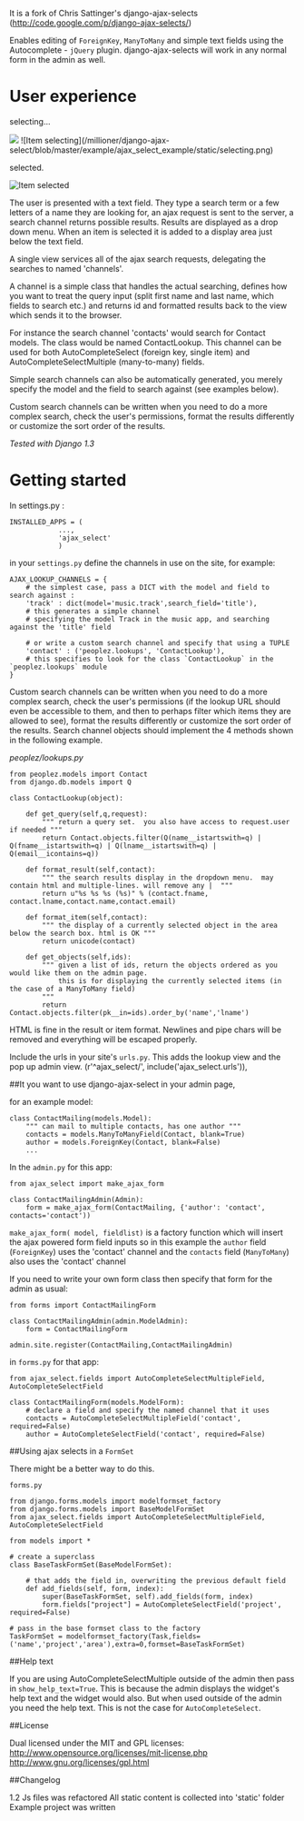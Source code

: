 It is a fork of Chris Sattinger's  django-ajax-selects (http://code.google.com/p/django-ajax-selects/)

Enables editing of `ForeignKey`, `ManyToMany` and simple text fields using the Autocomplete - `jQuery` plugin.
django-ajax-selects will work in any normal form in the admin as well.

User experience
===============

selecting...

<img src='https://github.com/millioner/django-ajax-select/blob/master/example/ajax_select_example/static/selecting.png?raw=true'/>
![Item selecting](/millioner/django-ajax-select/blob/master/example/ajax_select_example/static/selecting.png)

selected.

![Item selected](https://github.com/millioner/django-ajax-select/blob/master/example/ajax_select_example/static/selected.png)

The user is presented with a text field. They type a search term or a few letters of a name they are looking for,
an ajax request is sent to the server, a search channel returns possible results.
Results are displayed as a drop down menu.
When an item is selected it is added to a display area just below the text field.

A single view services all of the ajax search requests, delegating the searches to named 'channels'.

A channel is a simple class that handles the actual searching, defines how you want to treat the query input
(split first name and last name, which fields to search etc.) and returns id and formatted results back
to the view which sends it to the browser.

For instance the search channel 'contacts' would search for Contact models.
The class would be named ContactLookup. This channel can be used for both AutoCompleteSelect (foreign key, single item)
and AutoCompleteSelectMultiple (many-to-many) fields.

Simple search channels can also be automatically generated, you merely specify the model and the field to search against
(see examples below).

Custom search channels can be written when you need to do a more complex search, check the user's permissions,
format the results differently or customize the sort order of the results.


*Tested with Django 1.3*

Getting started
===============

In settings.py :

    INSTALLED_APPS = (
                ...,
                'ajax_select'
                )

in your `settings.py` define the channels in use on the site, for example:


    AJAX_LOOKUP_CHANNELS = {
        # the simplest case, pass a DICT with the model and field to search against :
        'track' : dict(model='music.track',search_field='title'),
        # this generates a simple channel
        # specifying the model Track in the music app, and searching against the 'title' field

        # or write a custom search channel and specify that using a TUPLE
        'contact' : ('peoplez.lookups', 'ContactLookup'),
        # this specifies to look for the class `ContactLookup` in the `peoplez.lookups` module
    }

Custom search channels can be written when you need to do a more complex search, check the user's permissions
(if the lookup URL should even be accessible to them, and then to perhaps filter which items they are allowed to see),
format the results differently or customize the sort order of the results.
Search channel objects should implement the 4 methods shown in the following example.

_peoplez/lookups.py_

    from peoplez.models import Contact
    from django.db.models import Q

    class ContactLookup(object):

        def get_query(self,q,request):
            """ return a query set.  you also have access to request.user if needed """
            return Contact.objects.filter(Q(name__istartswith=q) | Q(fname__istartswith=q) | Q(lname__istartswith=q) | Q(email__icontains=q))

        def format_result(self,contact):
            """ the search results display in the dropdown menu.  may contain html and multiple-lines. will remove any |  """
            return u"%s %s %s (%s)" % (contact.fname, contact.lname,contact.name,contact.email)

        def format_item(self,contact):
            """ the display of a currently selected object in the area below the search box. html is OK """
            return unicode(contact)

        def get_objects(self,ids):
            """ given a list of ids, return the objects ordered as you would like them on the admin page.
                this is for displaying the currently selected items (in the case of a ManyToMany field)
            """
            return Contact.objects.filter(pk__in=ids).order_by('name','lname')


HTML is fine in the result or item format. Newlines and pipe chars will be removed and everything will be escaped properly.

Include the urls in your site's `urls.py`. This adds the lookup view and the pop up admin view.
    (r'^ajax_select/', include('ajax_select.urls')),


##It you want to use django-ajax-select in your admin page,

for an example model:


    class ContactMailing(models.Model):
        """ can mail to multiple contacts, has one author """
        contacts = models.ManyToManyField(Contact, blank=True)
        author = models.ForeignKey(Contact, blank=False)
        ...

In the `admin.py` for this app:

    from ajax_select import make_ajax_form

    class ContactMailingAdmin(Admin):
        form = make_ajax_form(ContactMailing, {'author': 'contact', contacts='contact'))

`make_ajax_form( model, fieldlist)` is a factory function which will insert the ajax powered form field inputs
so in this example the `author` field (`ForeignKey`) uses the 'contact' channel and the `contacts` field (`ManyToMany`)
also uses the 'contact' channel


If you need to write your own form class then specify that form for the admin as usual:


    from forms import ContactMailingForm

    class ContactMailingAdmin(admin.ModelAdmin):
        form = ContactMailingForm

    admin.site.register(ContactMailing,ContactMailingAdmin)


in `forms.py` for that app:

    from ajax_select.fields import AutoCompleteSelectMultipleField, AutoCompleteSelectField

    class ContactMailingForm(models.ModelForm):
        # declare a field and specify the named channel that it uses
        contacts = AutoCompleteSelectMultipleField('contact', required=False)
        author = AutoCompleteSelectField('contact', required=False)


##Using ajax selects in a `FormSet`

There might be a better way to do this.

`forms.py`

    from django.forms.models import modelformset_factory
    from django.forms.models import BaseModelFormSet
    from ajax_select.fields import AutoCompleteSelectMultipleField, AutoCompleteSelectField

    from models import *

    # create a superclass
    class BaseTaskFormSet(BaseModelFormSet):

        # that adds the field in, overwriting the previous default field
        def add_fields(self, form, index):
            super(BaseTaskFormSet, self).add_fields(form, index)
            form.fields["project"] = AutoCompleteSelectField('project', required=False)

    # pass in the base formset class to the factory
    TaskFormSet = modelformset_factory(Task,fields=('name','project','area'),extra=0,formset=BaseTaskFormSet)




##Help text

If you are using AutoCompleteSelectMultiple outside of the admin then pass in `show_help_text=True`. 
This is because the admin displays the widget's help text and the widget would also.
But when used outside of the admin you need the help text. This is not the case for `AutoCompleteSelect`.

##License

Dual licensed under the MIT and GPL licenses:
   http://www.opensource.org/licenses/mit-license.php
   http://www.gnu.org/licenses/gpl.html


##Changelog

1.2
Js files was refactored
All static content is collected into 'static' folder
Example project was written